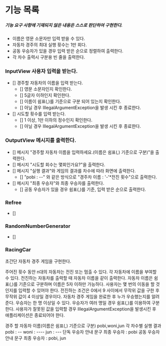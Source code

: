 # 기능 목록

##### 기능 요구 사항에 기재되지 않은 내용은 스스로 판단하여 구현한다.
- 이름은 영문 소문자만 입력 받을 수 있다.
- 자동차 경주의 최대 실행 횟수는 1만 회다.
- 공동 우승자가 있을 경우 입력 받은 순으로 정렬하여 출력한다.
- 각 차수 출력시 구분용 빈 줄을 출력한다.

### InputView 사용자 입력을 받는다.
- [] 경주할 자동차의 이름을 입력 받는다.
  - [] 영문 소문자인지 확인한다. 
  - [] 5글자 이하인지 확인한다.
  - [] 이름이 쉼표(,)를 기준으로 구분 되어 있는지 확인한다. 
  - [] 아닐 경우 IllegalArgumentException을 발생 시킨 후 종료한다.
- [] 시도할 횟수를 입력 받는다.
  - [] 1 이상, 1만 이하의 정수인지 확인한다.
  - [] 아닐 경우 IllegalArgumentException을 발생 시킨 후 종료한다.
### OutputView 메시지를 출력한다.
- [] 메시지 "경주할 자동차 이름을 입력하세요.(이름은 쉼표(,) 기준으로 구분)"을 출력한다.
- [] 메시지 "시도할 회수는 몇회인가요?"을 출력한다.
- [] 메시지 "실행 결과"와 게임의 결과를 차수에 따라 화면에 출력한다.
  - [] "pobi : --" 와 같은 방식으로 "경주차 이름 : '-'*전진 횟수"으로 출력한다.
- [] 메시지 "최종 우승자"와 최종 우승자를 출력한다.
  - [] 공동 우승자가 있을 경우 쉼표(,)를 기준, 입력 받은 순으로 출력한다.

### Refree
- [] 

### RandomNumberGenerator
- []

### RacingCar




초간단 자동차 경주 게임을 구현한다.

주어진 횟수 동안 n대의 자동차는 전진 또는 멈출 수 있다.
각 자동차에 이름을 부여할 수 있다. 전진하는 자동차를 출력할 때 자동차 이름을 같이 출력한다.
자동차 이름은 쉼표(,)를 기준으로 구분하며 이름은 5자 이하만 가능하다.
사용자는 몇 번의 이동을 할 것인지를 입력할 수 있어야 한다.
전진하는 조건은 0에서 9 사이에서 무작위 값을 구한 후 무작위 값이 4 이상일 경우이다.
자동차 경주 게임을 완료한 후 누가 우승했는지를 알려준다. 우승자는 한 명 이상일 수 있다.
우승자가 여러 명일 경우 쉼표(,)를 이용하여 구분한다.
사용자가 잘못된 값을 입력할 경우 IllegalArgumentException을 발생시킨 후 애플리케이션은 종료되어야 한다.

경주 할 자동차 이름(이름은 쉼표(,) 기준으로 구분)
pobi,woni,jun
각 차수별 실행 결과
pobi : --
woni : ----
jun : ---
단독 우승자 안내 문구
최종 우승자 : pobi
공동 우승자 안내 문구
최종 우승자 : pobi, jun
